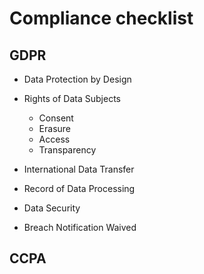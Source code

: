 # Compliance checklist

## GDPR

- Data Protection by Design

- Rights of Data Subjects
  - Consent
  - Erasure
  - Access
  - Transparency
- International Data Transfer
- Record of Data Processing
- Data Security
- Breach Notification Waived

## CCPA
